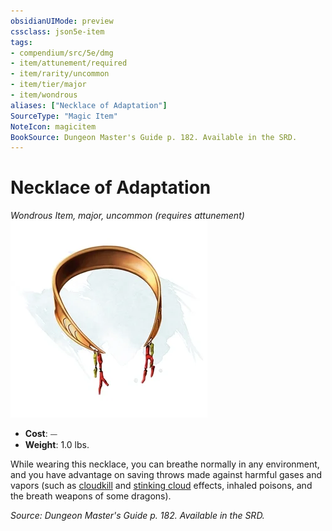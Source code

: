 ```yaml
---
obsidianUIMode: preview
cssclass: json5e-item
tags:
- compendium/src/5e/dmg
- item/attunement/required
- item/rarity/uncommon
- item/tier/major
- item/wondrous
aliases: ["Necklace of Adaptation"]
SourceType: "Magic Item"
NoteIcon: magicitem
BookSource: Dungeon Master's Guide p. 182. Available in the SRD.
---
```

# Necklace of Adaptation
*Wondrous Item, major, uncommon (requires attunement)*  
![](/3-Mechanics/CLI/items/img/necklace-of-adaptation.webp#right)  

- **Cost**: ⏤
- **Weight**: 1.0 lbs.

While wearing this necklace, you can breathe normally in any environment, and you have advantage on saving throws made against harmful gases and vapors (such as [cloudkill](/3-Mechanics/CLI/spells/cloudkill.md) and [stinking cloud](/3-Mechanics/CLI/spells/stinking-cloud.md) effects, inhaled poisons, and the breath weapons of some dragons).

*Source: Dungeon Master's Guide p. 182. Available in the SRD.*